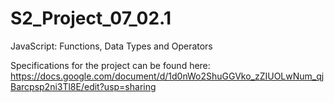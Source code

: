 # S2_Project_07_02.1
JavaScript: Functions, Data Types and Operators


Specifications for the project can be found here: https://docs.google.com/document/d/1d0nWo2ShuGGVko_zZIUOLwNum_qjBarcpsp2ni3Tl8E/edit?usp=sharing
